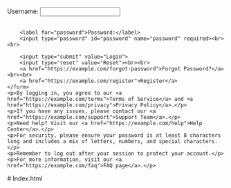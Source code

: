 <!DOCTYPE html>
<html lang="en">
<head>
    <meta charset="UTF-8">
    <meta name="viewport" content="width=device-width, initial-scale=1.0">
    <title>Document</title>
</head>
<body>
    <form method="post"action="https://example.com/login">
        <label for="username">Username:</label>
        <input type="text" id="username" name="username" required><br><br>

        <label for="password">Password:</label>
        <input type="password" id="password" name="password" required><br><br>

        <input type="submit" value="Login">
        <input type="reset" value="Reset"><br><br>
        <a href="https://example.com/forgot-password">Forgot Password?</a><br><br>
        <a href="https://example.com/register">Register</a>
    </form>
    <p>By logging in, you agree to our <a href="https://example.com/terms">Terms of Service</a> and <a href="https://example.com/privacy">Privacy Policy</a>.</p>
    <p>If you have any issues, please contact our <a href="https://example.com/support">Support Team</a>.</p>
    <p>Need help? Visit our <a href="https://example.com/help">Help Center</a>.</p>
    <p>For security, please ensure your password is at least 8 characters long and includes a mix of letters, numbers, and special characters.</p>
    <p>Remember to log out after your session to protect your account.</p>
    <p>For more information, visit our <a href="https://example.com/faq">FAQ page</a>.</p>
    
</body>
</html>
# Index.html
